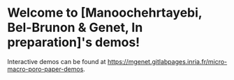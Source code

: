 # Welcome to [Manoochehrtayebi, Bel-Brunon & Genet, In preparation]'s demos!

Interactive demos can be found at https://mgenet.gitlabpages.inria.fr/micro-macro-poro-paper-demos.

